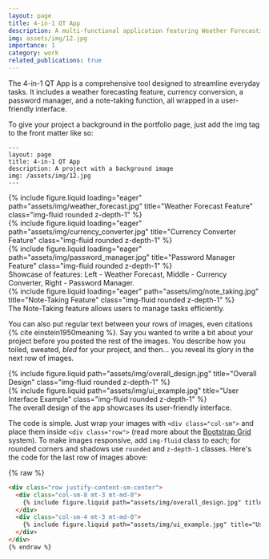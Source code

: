 ```yaml
---
layout: page
title: 4-in-1 QT App
description: A multi-functional application featuring Weather Forecasting, Currency Conversion, Password Management, and Note-Taking.
img: assets/img/12.jpg
importance: 1
category: work
related_publications: true
---
```


The 4-in-1 QT App is a comprehensive tool designed to streamline everyday tasks. It includes a weather forecasting feature, currency conversion, a password manager, and a note-taking function, all wrapped in a user-friendly interface.

To give your project a background in the portfolio page, just add the img tag to the front matter like so:

    ---
    layout: page
    title: 4-in-1 QT App
    description: A project with a background image
    img: /assets/img/12.jpg
    ---

<div class="row">
    <div class="col-sm mt-3 mt-md-0">
        {% include figure.liquid loading="eager" path="assets/img/weather_forecast.jpg" title="Weather Forecast Feature" class="img-fluid rounded z-depth-1" %}
    </div>
    <div class="col-sm mt-3 mt-md-0">
        {% include figure.liquid loading="eager" path="assets/img/currency_converter.jpg" title="Currency Converter Feature" class="img-fluid rounded z-depth-1" %}
    </div>
    <div class="col-sm mt-3 mt-md-0">
        {% include figure.liquid loading="eager" path="assets/img/password_manager.jpg" title="Password Manager Feature" class="img-fluid rounded z-depth-1" %}
    </div>
</div>
<div class="caption">
    Showcase of features: Left - Weather Forecast, Middle - Currency Converter, Right - Password Manager.
</div>

<div class="row">
    <div class="col-sm mt-3 mt-md-0">
        {% include figure.liquid loading="eager" path="assets/img/note_taking.jpg" title="Note-Taking Feature" class="img-fluid rounded z-depth-1" %}
    </div>
</div>
<div class="caption">
    The Note-Taking feature allows users to manage tasks efficiently.
</div>

You can also put regular text between your rows of images, even citations {% cite einstein1950meaning %}.
Say you wanted to write a bit about your project before you posted the rest of the images.
You describe how you toiled, sweated, _bled_ for your project, and then... you reveal its glory in the next row of images.

<div class="row justify-content-sm-center">
    <div class="col-sm-8 mt-3 mt-md-0">
        {% include figure.liquid path="assets/img/overall_design.jpg" title="Overall Design" class="img-fluid rounded z-depth-1" %}
    </div>
    <div class="col-sm-4 mt-3 mt-md-0">
        {% include figure.liquid path="assets/img/ui_example.jpg" title="User Interface Example" class="img-fluid rounded z-depth-1" %}
    </div>
</div>
<div class="caption">
    The overall design of the app showcases its user-friendly interface.
</div>

The code is simple.
Just wrap your images with `<div class="col-sm">` and place them inside `<div class="row">` (read more about the <a href="https://getbootstrap.com/docs/4.4/layout/grid/">Bootstrap Grid</a> system).
To make images responsive, add `img-fluid` class to each; for rounded corners and shadows use `rounded` and `z-depth-1` classes.
Here's the code for the last row of images above:

{% raw %}

```html
<div class="row justify-content-sm-center">
  <div class="col-sm-8 mt-3 mt-md-0">
    {% include figure.liquid path="assets/img/overall_design.jpg" title="Overall Design" class="img-fluid rounded z-depth-1" %}
  </div>
  <div class="col-sm-4 mt-3 mt-md-0">
    {% include figure.liquid path="assets/img/ui_example.jpg" title="User Interface Example" class="img-fluid rounded z-depth-1" %}
  </div>
</div>
{% endraw %}